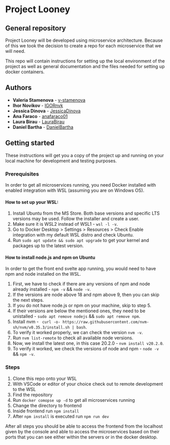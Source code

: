 # Project Looney
## General repository
Project Looney will be developed using microservice architecture. Because of this we took the decision to create a repo for each microservice that we will need.

This repo will contain instructions for setting up the local environment of the project as well as general documentation and the files needed for setting up docker containers.

## Authors
* **Valeria Stamenova** - [v-stamenova](https://github.com/v-stamenova)
* **Ihor Novikov** - [IGORnvk](https://github.com/IGORnvk)
* **Jessica Dinova** - [JessicaDinova](https://github.com/JessicaDinova)
* **Ana Faraco** - [anafaraco01](https://github.com/anafaraco01)
* **Laura Birau** - [LauraBirau](https://github.com/LauraBirau)
* **Daniel Bartha** - [DanielBartha](https://github.com/DanielBartha)

## Getting started
These instructions will get you a copy of the project up and running on your local machine for development and testing purposes.

### Prerequisites
In order to get all microservices running, you need Docker installed with enabled integration with WSL (assuming you are on Windows OS).
#### How to set up your WSL:
1. Install Ubuntu from the MS Store. Both base versions and specific LTS versions may be used. Follow the installer and create a user.
2. Make sure it is WSL2 instead of WSL1 - `wsl -l -v`.
3. Go to Docker Desktop > Settings > Resources > Check Enable integration with my default WSL distro and check Ubuntu.
4. Run `sudo apt update && sudo apt upgrade` to get your kernel and packages up to the latest version.

#### How to install node.js and npm on Ubuntu
In order to get the front end svelte app running, you would need to have npm and node installed on the WSL.
1. First, we have to check if there are any versions of npm and node already installed - `npm -v` && `node -v`.
2. If the versions are node above 18 and npm above 9, then you can skip the next steps.
3. If you do not have node.js or npm on your machine, skip to step 5.
4. If their versions are below the mentioned ones, they need to be unistalled - `sudo apt remove nodejs` && `sudo apt remove npm`.
5. Install nvm - ` curl -o- https://raw.githubusercontent.com/nvm-sh/nvm/v0.35.3/install.sh | bash`.
6. To verify it worked properly, we can check the version `nvm -v`.
7. Run `nvm list-remote` to check all available node versions.
8. Now, we install the latest one, in this case 20.2.0 - `nvm install v20.2.0`.
9. To verify it worked, we check the versions of node and npm - `node -v` && `npm -v`.

### Steps
1. Clone this repo onto your WSL
2. With VSCode or editor of your choice check out to remote development to the WSL
3. Find the repository
4. Run `docker comopse up -d` to get all microservices running
5. Change the directory to frontend
6. Inside frontend run `npm install`
7. After `npm install` is executed run `npm run dev`

After all steps you should be able to access the frontend from the localhost given by the console and able to access the microservices based on their ports that you can see either within the servers or in the docker desktop.
